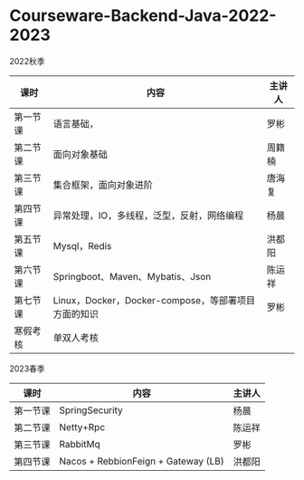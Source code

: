 # Courseware-Backend-Java-2022-2023

2022秋季

| 课时     | 内容                                                | 主讲人 |
| -------- | --------------------------------------------------- | ------ |
| 第一节课 | 语言基础，                                          | 罗彬   |
| 第二节课 | 面向对象基础                                        | 周籍楠 |
| 第三节课 | 集合框架，面向对象进阶                              | 唐海复 |
| 第四节课 | 异常处理，IO，多线程，泛型，反射，网络编程          | 杨晨   |
| 第五节课 | Mysql，Redis                                        | 洪都阳 |
| 第六节课 | Springboot、Maven、Mybatis、Json                    | 陈运祥 |
| 第七节课 | Linux，Docker，Docker-compose，等部署项目方面的知识 | 罗彬   |
| 寒假考核 | 单双人考核                                          |        |

2023春季

| 课时           | 内容                                     | 主讲人 |
| -------------- | ---------------------------------------- | ------ |
| 第一节课       | SpringSecurity                           | 杨晨   |
| 第二节课       | Netty+Rpc                                | 陈运祥 |
| 第三节课       | RabbitMq                                 | 罗彬   |
| 第四节课       | Nacos + RebbionFeign + Gateway (LB)      | 洪都阳 |
